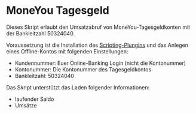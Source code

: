 MoneYou Tagesgeld
==================

Dieses Skript erlaubt den Umsatzabruf von MoneYou-Tagesgeldkonten mit der Bankleitzahl 50324040.

Voraussetzung ist die Installation des [Scripting-Plungins](http://www.willuhn.de/wiki/doku.php?id=support:list:banken:scripting) und das Anlegen eines Offline-Kontos mit folgenden Einstellungen:

* Kundennummer:  Euer Online-Banking Login (nicht die Kontonummer)
* Kontonummer:   Die Kontonummer des Tagesgeldkontos
* Bankleitzahl:  50324040

Das Skript unterstützt das Laden folgender Informationen:

- laufender Saldo
- Umsätze